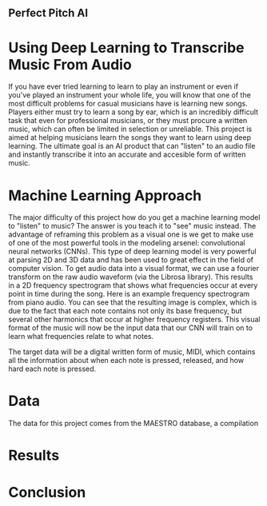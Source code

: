 ## Perfect Pitch AI
# Using Deep Learning to Transcribe Music From Audio

If you have ever tried learning to learn to play an instrument or even if you've played an instrument your whole life, you will know that one of the most difficult problems for casual musicians have is learning new songs.  Players either must try to learn a song by ear, which is an incredibly difficult task that even for professional musicians, or they must procure a written music, which can often be limited in selection or unreliable.  This project is aimed at helping musicians learn the songs they want to learn using deep learning.  The ultimate goal is an AI product that can "listen" to an audio file and instantly transcribe it into an accurate and accesible form of written music.  

# Machine Learning Approach
The major difficulty of this project how do you get a machine learning model to "listen" to music?  The answer is you teach it to "see" music instead.  The advantage of reframing this problem as a visual one is we get to make use of one of the most powerful tools in the modeling arsenel: convolutional neural networks (CNNs).  This type of deep learning model is very powerful at parsing 2D and 3D data and has been used to great effect in the field of computer vision.  To get audio data into a visual format, we can use a fourier transform on the raw audio waveform (via the Librosa library).  This results in a 2D frequency spectrogram that shows what frequencies occur at every point in time during the song.  Here is an example frequency spectrogram from piano audio.  You can see that the resulting image is complex, which is due to the fact that each note contains not only its base frequency, but several other harmonics that occur at higher frequency registers.  This visual format of the music will now be the input data that our CNN will train on to learn what frequencies relate to what notes.

The target data will be a digital written form of music, MIDI, which contains all the information about when each note is pressed, released, and how hard each note is pressed.    

# Data
The data for this project comes from the MAESTRO database, a compilation 



# Results

# Conclusion

